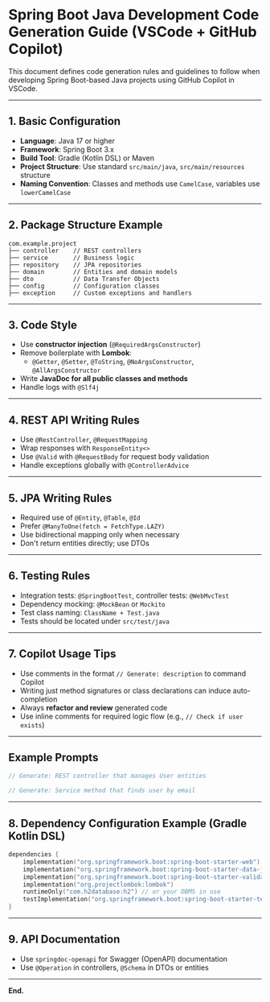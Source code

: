 # Spring Boot Java Development Code Generation Guide (VSCode + GitHub Copilot)

This document defines code generation rules and guidelines to follow when developing Spring Boot-based Java projects using GitHub Copilot in VSCode.

---

## 1. Basic Configuration

- **Language**: Java 17 or higher
- **Framework**: Spring Boot 3.x
- **Build Tool**: Gradle (Kotlin DSL) or Maven
- **Project Structure**: Use standard `src/main/java`, `src/main/resources` structure
- **Naming Convention**: Classes and methods use `CamelCase`, variables use `lowerCamelCase`

---

## 2. Package Structure Example

```
com.example.project
├── controller    // REST controllers
├── service       // Business logic
├── repository    // JPA repositories
├── domain        // Entities and domain models
├── dto           // Data Transfer Objects
├── config        // Configuration classes
├── exception     // Custom exceptions and handlers
```

---

## 3. Code Style

- Use **constructor injection** (`@RequiredArgsConstructor`)
- Remove boilerplate with **Lombok**:
  - `@Getter`, `@Setter`, `@ToString`, `@NoArgsConstructor`, `@AllArgsConstructor`
- Write **JavaDoc for all public classes and methods**
- Handle logs with `@Slf4j`

---

## 4. REST API Writing Rules

- Use `@RestController`, `@RequestMapping`
- Wrap responses with `ResponseEntity<>`
- Use `@Valid` with `@RequestBody` for request body validation
- Handle exceptions globally with `@ControllerAdvice`

---

## 5. JPA Writing Rules

- Required use of `@Entity`, `@Table`, `@Id`
- Prefer `@ManyToOne(fetch = FetchType.LAZY)`
- Use bidirectional mapping only when necessary
- Don't return entities directly; use DTOs

---

## 6. Testing Rules

- Integration tests: `@SpringBootTest`, controller tests: `@WebMvcTest`
- Dependency mocking: `@MockBean` or `Mockito`
- Test class naming: `ClassName + Test.java`
- Tests should be located under `src/test/java`

---

## 7. Copilot Usage Tips

- Use comments in the format `// Generate: description` to command Copilot
- Writing just method signatures or class declarations can induce auto-completion
- Always **refactor and review** generated code
- Use inline comments for required logic flow (e.g., `// Check if user exists`)

---

## Example Prompts

```java
// Generate: REST controller that manages User entities
```

```java
// Generate: Service method that finds user by email
```

---

## 8. Dependency Configuration Example (Gradle Kotlin DSL)

```kotlin
dependencies {
    implementation("org.springframework.boot:spring-boot-starter-web")
    implementation("org.springframework.boot:spring-boot-starter-data-jpa")
    implementation("org.springframework.boot:spring-boot-starter-validation")
    implementation("org.projectlombok:lombok")
    runtimeOnly("com.h2database:h2") // or your DBMS in use
    testImplementation("org.springframework.boot:spring-boot-starter-test")
}
```

---

## 9. API Documentation

- Use `springdoc-openapi` for Swagger (OpenAPI) documentation
- Use `@Operation` in controllers, `@Schema` in DTOs or entities

---

**End.**
